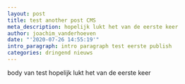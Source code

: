```yaml
---
layout: post
title: test another post CMS
meta_description: hopelijk lukt het van de eerste keer
author: joachim_vanderhoeven
date: "'2020-07-26 14:55:19'"
intro_paragraph: intro paragraph test eerste publish
categories: dringend nieuws
---
```

body van test hopelijk lukt het van de eerste keer